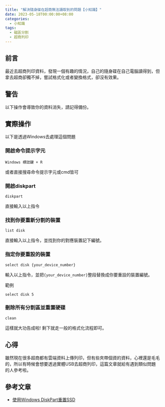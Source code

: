```yaml
---
title: "解決隨身碟在超商無法讀取到的問題【小知識】"
date: 2023-05-18T00:00:00+08:00
categories:
  - 小知識
tags:
  - 磁區分割
  - 超商列印
---
```

## 前言
最近去超商列印資料，發現一個有趣的情況，自己的隨身碟在自己電腦讀得到，但拿去超商卻獨不掉，嘗試格式化或者變換格式，卻沒有效果。

## 警告
以下操作會導致你的資料消失，請記得備份。

## 實際操作
以下是透過Windows去處理這個問題

### 開啟命令提示字元
~~~
Windows 標誌鍵 + R
~~~

或者直接搜尋命令提示字元或cmd皆可

### 開啟diskpart
~~~shell
diskpart
~~~
直接輸入以上指令

### 找到你要重新分割的裝置
~~~shell
list disk
~~~
直接輸入以上指令，並找到你的對應裝置記下編號。

### 指定你要重設的裝置
~~~shell
select disk {your_device_number}
~~~
輸入以上指令，並把```{your_device_number}```整段替換成你要重設的裝置編號。

範例
~~~shell
select disk 5
~~~

### 刪除所有分割區並重置硬碟
~~~shell
clean
~~~
這樣就大功告成啦! 剩下就走一般的格式化流程即可。

## 心得
雖然現在很多超商都有雲端資料上傳列印，但有些夾帶個資的資料，心裡還是毛毛的，所以有時候會想要透過實體USB去超商列印，這篇文章就給有遇到類似問題的人參考啦。

## 參考文章

- [使用Windows DiskPart重置SSD](https://www.crucial.tw/support/articles-faq-ssd/reset-ssd-with-windows-diskpart)